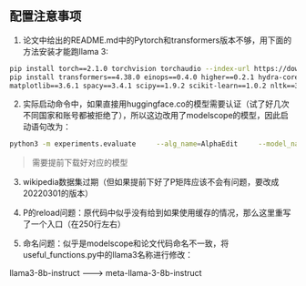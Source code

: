 ## 配置注意事项

1. 论文中给出的README.md中的Pytorch和transformers版本不够，用下面的方法安装才能跑llama 3:

```bash
pip install torch==2.1.0 torchvision torchaudio --index-url https://download.pytorch.org/whl/cu118 && \
pip install transformers==4.38.0 einops==0.4.0 higher==0.2.1 hydra-core==1.2.0 datasets==2.15.0 \
matplotlib==3.6.1 spacy==3.4.1 scipy==1.9.2 scikit-learn==1.0.2 nltk==3.7
```

2. 实际启动命令中，如果直接用huggingface.co的模型需要认证（试了好几次不同国家和账号都被拒绝了），所以这边改用了modelscope的模型，因此启动语句改为：

```bash
python3 -m experiments.evaluate     --alg_name=AlphaEdit     --model_name=/home/jjsu/.cache/modelscope/hub/models/LLM-Research/Meta-Llama-3-8B-Instruct     --hparams_fname=Llama3-8B.json --ds_name=mcf --dataset_size_limit=2000    --num_edits=100 --downstream_eval_steps=5
```

> 需要提前下载好对应的模型

3. wikipedia数据集过期（但如果提前下好了P矩阵应该不会有问题，要改成20220301的版本）

4. P的reload问题：原代码中似乎没有给到如果使用缓存的情况，那么这里重写了一个入口（在250行左右）

5. 命名问题：似乎是modelscope和论文代码命名不一致，将useful_functions.py中的llama3名称进行修改：

llama3-8b-instruct ---> meta-llama-3-8b-instruct